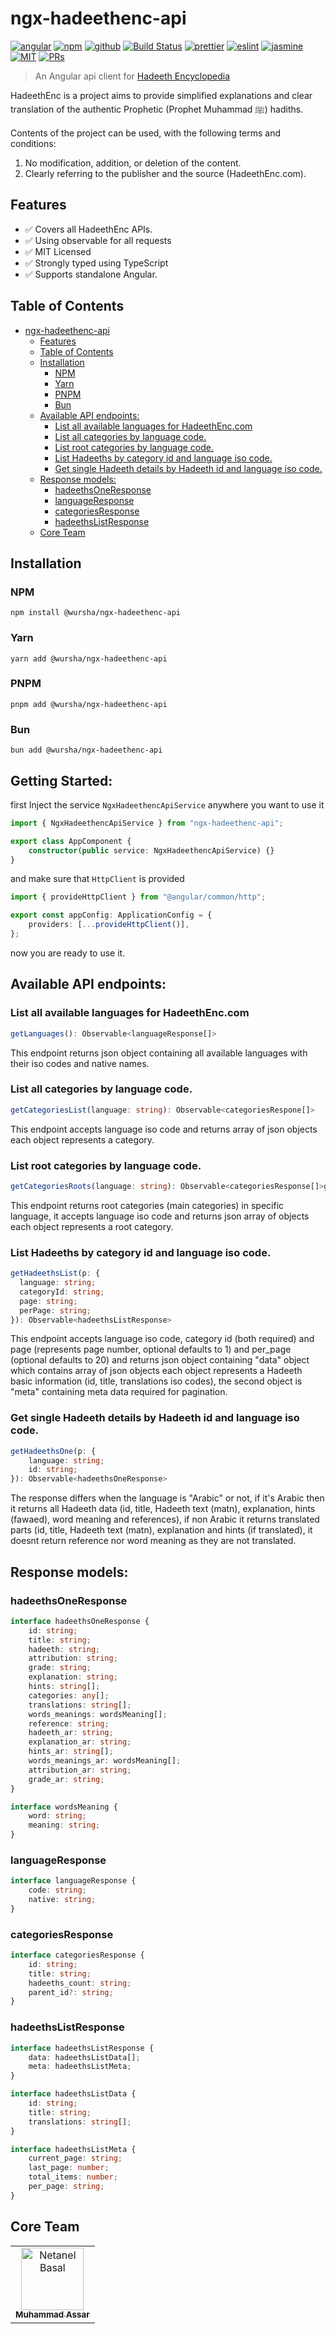 # ngx-hadeethenc-api

[![angular](https://img.shields.io/badge/Angular-18-red?style=flat&logo=angular&logoColor=red)](https://github.com/angular/angular)
[![npm](https://img.shields.io/badge/NPM-package-red?style=flat&logo=npm)](https://www.npmjs.com/package/@wursha/ngx-hadeethenc-api)
[![github](https://img.shields.io/badge/hosted-github-red?style=flat&logo=github)](https://github.com/WurshaApps/ngx-hadeethenc-api)
[![Build Status](https://img.shields.io/badge/build-passing-brightgreen?style=flat&logo=github)](#contributors)
[![prettier](https://img.shields.io/badge/styled_with-prettier-334551.svg?style=flat&logo=prettier)](https://github.com/prettier/prettier)
[![eslint](https://img.shields.io/badge/linted_with-ESLINT-4B32C3.svg?style=flat&logo=eslint)](https://github.com/eslint/eslint)
[![jasmine](https://img.shields.io/badge/tested_with-jasmine-8a4182.svg?style=flat&logo=jasmine)](https://github.com/jasmine/jasmine)
[![MIT](https://img.shields.io/packagist/l/doctrine/orm.svg?style=flat)]()
[![PRs](https://img.shields.io/badge/PRs-welcome-brightgreen.svg?style=flat)](https://github.com/WurshaApps/ngx-hadeethenc-api/pulls)

> An Angular api client for [Hadeeth Encyclopedia](https://hadeethenc.com)

HadeethEnc is a project aims to provide simplified explanations and clear translation of the authentic Prophetic (Prophet Muhammad ﷺ) hadiths.

Contents of the project can be used, with the following terms and conditions:

1. No modification, addition, or deletion of the content.
2. Clearly referring to the publisher and the source (HadeethEnc.com).

## Features

-   ✅ Covers all HadeethEnc APIs.
-   ✅ Using observable for all requests
-   ✅ MIT Licensed
-   ✅ Strongly typed using TypeScript
-   ✅ Supports standalone Angular.

## Table of Contents

<!-- TOC start (generated with https://github.com/derlin/bitdowntoc) -->

-   [ngx-hadeethenc-api](#ngx-hadeethenc-api)
    -   [Features](#features)
    -   [Table of Contents](#table-of-contents)
    -   [Installation](#installation)
        -   [NPM](#npm)
        -   [Yarn](#yarn)
        -   [PNPM](#pnpm)
        -   [Bun](#bun)
    -   [Available API endpoints:](#available-api-endpoints)
        -   [List all available languages for HadeethEnc.com](#list-all-available-languages-for-hadeethenccom)
        -   [List all categories by language code.](#list-all-categories-by-language-code)
        -   [List root categories by language code.](#list-root-categories-by-language-code)
        -   [List Hadeeths by category id and language iso code.](#list-hadeeths-by-category-id-and-language-iso-code)
        -   [Get single Hadeeth details by Hadeeth id and language iso code.](#get-single-hadeeth-details-by-hadeeth-id-and-language-iso-code)
    -   [Response models:](#response-models)
        -   [hadeethsOneResponse](#hadeethsoneresponse)
        -   [languageResponse](#languageresponse)
        -   [categoriesResponse](#categoriesresponse)
        -   [hadeethsListResponse](#hadeethslistresponse)
    -   [Core Team](#core-team)

<!-- TOC end -->

## Installation

### NPM

`npm install @wursha/ngx-hadeethenc-api`

### Yarn

`yarn add @wursha/ngx-hadeethenc-api`

### PNPM

`pnpm add @wursha/ngx-hadeethenc-api`

### Bun

`bun add @wursha/ngx-hadeethenc-api`

## Getting Started:

first Inject the service `NgxHadeethencApiService` anywhere you want to use it

```ts
import { NgxHadeethencApiService } from "ngx-hadeethenc-api";

export class AppComponent {
    constructor(public service: NgxHadeethencApiService) {}
}
```

and make sure that `HttpClient` is provided

```ts
import { provideHttpClient } from "@angular/common/http";

export const appConfig: ApplicationConfig = {
    providers: [...provideHttpClient()],
};
```

now you are ready to use it.

## Available API endpoints:

### List all available languages for HadeethEnc.com

```ts
getLanguages(): Observable<languageResponse[]>
```

This endpoint returns json object containing all available languages with their iso codes and native names.

### List all categories by language code.

```ts
getCategoriesList(language: string): Observable<categoriesRespone[]>
```

This endpoint accepts language iso code and returns array of json objects each object represents a category.

### List root categories by language code.

```ts
getCategoriesRoots(language: string): Observable<categoriesResponse[]>g
```

This endpoint returns root categories (main categories) in specific language, it accepts language iso code and returns json array of objects each object represents a root category.

### List Hadeeths by category id and language iso code.

```ts
getHadeethsList(p: {
  language: string;
  categoryId: string;
  page: string;
  perPage: string;
}): Observable<hadeethsListResponse>
```

This endpoint accepts language iso code, category id (both required) and page (represents page number, optional defaults to 1) and per_page (optional defaults to 20) and returns json object containing "data" object which contains array of json objects each object represents a Hadeeth basic information (id, title, translations iso codes), the second object is "meta" containing meta data required for pagination.

### Get single Hadeeth details by Hadeeth id and language iso code.

```ts
getHadeethsOne(p: {
    language: string;
    id: string;
}): Observable<hadeethsOneResponse>
```

The response differs when the language is "Arabic" or not, if it's Arabic then it returns all Hadeeth data (id, title, Hadeeth text (matn), explanation, hints (fawaed), word meaning and references), if non Arabic it returns translated parts (id, title, Hadeeth text (matn), explanation and hints (if translated), it doesnt return reference nor word meaning as they are not translated.

## Response models:

### hadeethsOneResponse

```ts
interface hadeethsOneResponse {
    id: string;
    title: string;
    hadeeth: string;
    attribution: string;
    grade: string;
    explanation: string;
    hints: string[];
    categories: any[];
    translations: string[];
    words_meanings: wordsMeaning[];
    reference: string;
    hadeeth_ar: string;
    explanation_ar: string;
    hints_ar: string[];
    words_meanings_ar: wordsMeaning[];
    attribution_ar: string;
    grade_ar: string;
}

interface wordsMeaning {
    word: string;
    meaning: string;
}
```

### languageResponse

```ts
interface languageResponse {
    code: string;
    native: string;
}
```

### categoriesResponse

```ts
interface categoriesResponse {
    id: string;
    title: string;
    hadeeths_count: string;
    parent_id?: string;
}
```

### hadeethsListResponse

```ts
interface hadeethsListResponse {
    data: hadeethsListData[];
    meta: hadeethsListMeta;
}

interface hadeethsListData {
    id: string;
    title: string;
    translations: string[];
}

interface hadeethsListMeta {
    current_page: string;
    last_page: number;
    total_items: number;
    per_page: string;
}
```

## Core Team

<table>
  <tr>
    <td align="center"><a href="https://github.com/MuhAssar"><img src="https://avatars.githubusercontent.com/u/2022065?v=4" width="100px;" alt="Netanel Basal"/><br /><sub><b>Muhammad Assar</b></sub></a></td>
    </tr>
</table>
